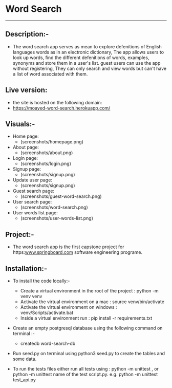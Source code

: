 # Word Search
---------------------
## Description:-
- The word search app serves as mean to explore defenitions of
    English languages words as in an electronic dictionary,
    The app allows users to look up words, find the different defenitions
    of words, examples, synonyms and store them in a user's list.
    guest users can use the app without registering, They can only search and
    view words but can't have a list of word associated with them.

## Live version:
- the site is hosted on the following domain:
- https://moayed-word-search.herokuapp.com/

## Visuals:-
 - Home page:
   - (screenshots/homepage.png)
 - About page:
    - (screenshots/about.png)
 - Login page:
    - (screenshots/login.png)
 - Signup page:
    - (screenshots/signup.png)
 - Update user page:
    - (screenshots/signup.png)
 - Guest search page:
    - (screenshots/guest-word-search.png)
 - User search page:
    - (screenshots/word-search.png)
 - User words list page:
    - (screenshots/user-words-list.png)

## Project:-
- The word search app is the first capstone project
  for https:www.springboard.com software engineering programe.
## Installation:-
- To install the code locally:-
   - Create a virtual environment in the root of the project : python -m venv venv
   - Activate the virtual environment on a mac : source venv/bin/activate
   - Activate the virtual environment on windows :  venv/Scripts/activate.bat
   - Inside a virtual environment run : pip install -r requirements.txt

- Create an empty postgresql database using the following command on terminal :-
   -    createdb word-search-db
- Run seed.py on terminal using python3 seed.py to create the tables and some data.
- To run the tests files either run all tests using : python -m unittest , or python -m unittest name of the test script.py.
e.g. python -m unittest test_api.py

